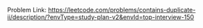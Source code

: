 Problem Link: https://leetcode.com/problems/contains-duplicate-ii/description/?envType=study-plan-v2&envId=top-interview-150

```

```
